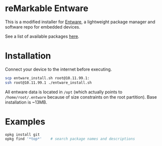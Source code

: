 # reMarkable Entware

This is a modified installer for [Entware](https://github.com/Entware/Entware), a lightweight package manager and software repo for embedded devices.

See a list of available packages [here](http://bin.entware.net/armv7sf-k3.2/).

# Installation

Connect your device to the internet before executing.

``` bash
scp entware_install.sh root@10.11.99.1:
ssh root@10.11.99.1 ./entware_install.sh
```

All entware data is located in `/opt` (which actually points to `/home/root/.entware` because of size constraints on the root partition).  Base installation is ~13MB.

# Examples

``` bash
opkg install git
opkg find '*top*'    # search package names and descriptions
```
